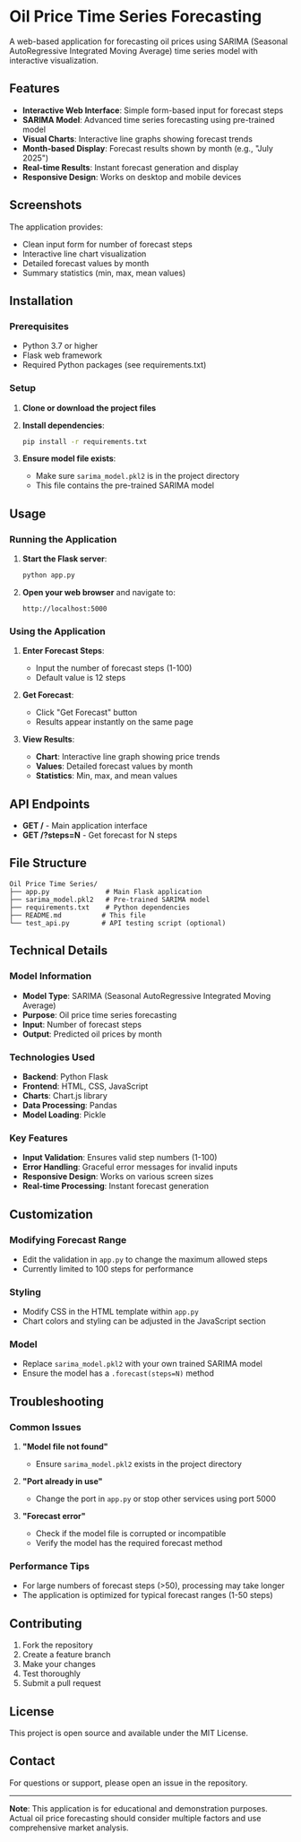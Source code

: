 # Oil Price Time Series Forecasting

A web-based application for forecasting oil prices using SARIMA (Seasonal AutoRegressive Integrated Moving Average) time series model with interactive visualization.

## Features

- **Interactive Web Interface**: Simple form-based input for forecast steps
- **SARIMA Model**: Advanced time series forecasting using pre-trained model
- **Visual Charts**: Interactive line graphs showing forecast trends
- **Month-based Display**: Forecast results shown by month (e.g., "July 2025")
- **Real-time Results**: Instant forecast generation and display
- **Responsive Design**: Works on desktop and mobile devices

## Screenshots

The application provides:
- Clean input form for number of forecast steps
- Interactive line chart visualization
- Detailed forecast values by month
- Summary statistics (min, max, mean values)

## Installation

### Prerequisites

- Python 3.7 or higher
- Flask web framework
- Required Python packages (see requirements.txt)

### Setup

1. **Clone or download the project files**

2. **Install dependencies**:
   ```bash
   pip install -r requirements.txt
   ```

3. **Ensure model file exists**:
   - Make sure `sarima_model.pkl2` is in the project directory
   - This file contains the pre-trained SARIMA model

## Usage

### Running the Application

1. **Start the Flask server**:
   ```bash
   python app.py
   ```

2. **Open your web browser** and navigate to:
   ```
   http://localhost:5000
   ```

### Using the Application

1. **Enter Forecast Steps**: 
   - Input the number of forecast steps (1-100)
   - Default value is 12 steps

2. **Get Forecast**: 
   - Click "Get Forecast" button
   - Results appear instantly on the same page

3. **View Results**:
   - **Chart**: Interactive line graph showing price trends
   - **Values**: Detailed forecast values by month
   - **Statistics**: Min, max, and mean values

## API Endpoints

- **GET /** - Main application interface
- **GET /?steps=N** - Get forecast for N steps

## File Structure

```
Oil Price Time Series/
├── app.py              # Main Flask application
├── sarima_model.pkl2   # Pre-trained SARIMA model
├── requirements.txt    # Python dependencies
├── README.md          # This file
└── test_api.py        # API testing script (optional)
```

## Technical Details

### Model Information
- **Model Type**: SARIMA (Seasonal AutoRegressive Integrated Moving Average)
- **Purpose**: Oil price time series forecasting
- **Input**: Number of forecast steps
- **Output**: Predicted oil prices by month

### Technologies Used
- **Backend**: Python Flask
- **Frontend**: HTML, CSS, JavaScript
- **Charts**: Chart.js library
- **Data Processing**: Pandas
- **Model Loading**: Pickle

### Key Features
- **Input Validation**: Ensures valid step numbers (1-100)
- **Error Handling**: Graceful error messages for invalid inputs
- **Responsive Design**: Works on various screen sizes
- **Real-time Processing**: Instant forecast generation

## Customization

### Modifying Forecast Range
- Edit the validation in `app.py` to change the maximum allowed steps
- Currently limited to 100 steps for performance

### Styling
- Modify CSS in the HTML template within `app.py`
- Chart colors and styling can be adjusted in the JavaScript section

### Model
- Replace `sarima_model.pkl2` with your own trained SARIMA model
- Ensure the model has a `.forecast(steps=N)` method

## Troubleshooting

### Common Issues

1. **"Model file not found"**
   - Ensure `sarima_model.pkl2` exists in the project directory

2. **"Port already in use"**
   - Change the port in `app.py` or stop other services using port 5000

3. **"Forecast error"**
   - Check if the model file is corrupted or incompatible
   - Verify the model has the required forecast method

### Performance Tips
- For large numbers of forecast steps (>50), processing may take longer
- The application is optimized for typical forecast ranges (1-50 steps)

## Contributing

1. Fork the repository
2. Create a feature branch
3. Make your changes
4. Test thoroughly
5. Submit a pull request

## License

This project is open source and available under the MIT License.

## Contact

For questions or support, please open an issue in the repository.

---

**Note**: This application is for educational and demonstration purposes. Actual oil price forecasting should consider multiple factors and use comprehensive market analysis. 